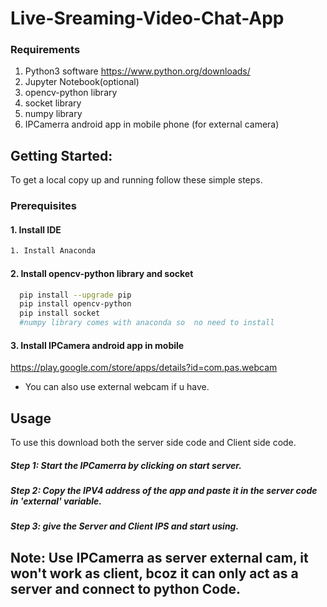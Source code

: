 # Live-Sreaming-Video-Chat-App

### Requirements
1. Python3 software https://www.python.org/downloads/
2. Jupyter Notebook(optional)
3. opencv-python library
4. socket library
5. numpy library
6. IPCamerra android app in mobile phone (for external camera)

## Getting Started:
To get a local copy up and running follow these simple steps.

### Prerequisites
#### 1. Install IDE
  ```sh
  1. Install Anaconda
  ```
#### 2. Install opencv-python library and socket
```sh
  pip install --upgrade pip
  pip install opencv-python
  pip install socket
  #numpy library comes with anaconda so  no need to install
  ```
#### 3. Install IPCamera android app in mobile
https://play.google.com/store/apps/details?id=com.pas.webcam

- You can also use external webcam if u have.

## Usage
To use this download both the server side code and Client side code.
##### Step 1: Start the IPCamerra by clicking on start server.
##### Step 2: Copy the IPV4 address of the app and paste it in the server code in 'external' variable.
##### Step 3: give the Server and Client IPS and start using.

## Note: Use IPCamerra as server external cam, it won't work as client, bcoz it can only act as a server and connect to python Code.
